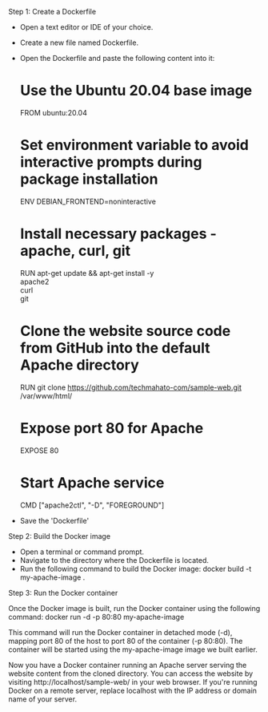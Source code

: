 Step 1: Create a Dockerfile
- Open a text editor or IDE of your choice.
- Create a new file named Dockerfile.
- Open the Dockerfile and paste the following content into it:
    # Use the Ubuntu 20.04 base image
    FROM ubuntu:20.04

    # Set environment variable to avoid interactive prompts during package installation
    ENV DEBIAN_FRONTEND=noninteractive

    # Install necessary packages - apache, curl, git
    RUN apt-get update && apt-get install -y \
        apache2 \
        curl \
        git

    # Clone the website source code from GitHub into the default Apache directory
    RUN git clone https://github.com/techmahato-com/sample-web.git /var/www/html/

    # Expose port 80 for Apache
    EXPOSE 80

    # Start Apache service
    CMD ["apache2ctl", "-D", "FOREGROUND"]

- Save the 'Dockerfile'

Step 2: Build the Docker image

- Open a terminal or command prompt.
- Navigate to the directory where the Dockerfile is located.
- Run the following command to build the Docker image:
    docker build -t my-apache-image .

Step 3: Run the Docker container

Once the Docker image is built, run the Docker container using the following command:
    docker run -d -p 80:80 my-apache-image

This command will run the Docker container in detached mode (-d), mapping port 80 of the host to port 80 of the container (-p 80:80). The container will be started using the my-apache-image image we built earlier.

Now you have a Docker container running an Apache server serving the website content from the cloned directory. You can access the website by visiting http://localhost/sample-web/ in your web browser. If you're running Docker on a remote server, replace localhost with the IP address or domain name of your server.